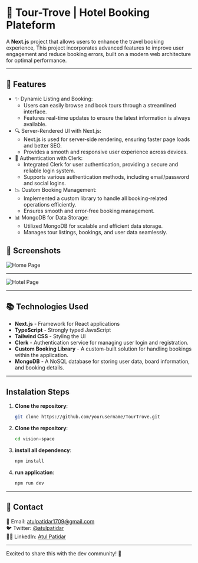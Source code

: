 # 🚀 Tour-Trove | Hotel Booking Plateform

A **Next.js** project that allows users to enhance the travel booking experience, This project incorporates advanced features to improve user engagement and reduce booking errors, built on a modern web architecture for optimal performance.

---

## 📌 Features

- ✨ Dynamic Listing and Booking:
    - Users can easily browse and book tours through a streamlined interface.
    - Features real-time updates to ensure the latest information is always available.
- 🔍 Server-Rendered UI with Next.js:
    - Next.js is used for server-side rendering, ensuring faster page loads and better SEO.
    - Provides a smooth and responsive user experience across devices.
- 🌲 Authentication with Clerk:
    - Integrated Clerk for user authentication, providing a secure and reliable login system.
    - Supports various authentication methods, including email/password and social logins.
- 📉 Custom Booking Management:
    - Implemented a custom library to handle all booking-related operations efficiently.
    - Ensures smooth and error-free booking management.
- 📊 MongoDB for Data Storage:
    - Utilized MongoDB for scalable and efficient data storage.
    - Manages tour listings, bookings, and user data seamlessly.

<!-- ---

## 🎥 Demo Video

https://github.com/user-attachments/assets/3d11fb10-56d8-4e4a-9127-a275963d81ba

--- -->

## 📸 Screenshots

![Home Page](https://drive.google.com/uc?id=1DyPiN9DqnIPRmjFzkQIp0hei36MFTGha)

---

![Hotel Page](https://drive.google.com/uc?id=1g4dKwhCS8KKqY5paCvCB6gpPL7PQxeEF)

---

## 📚 Technologies Used

- **Next.js** - Framework for React applications
- **TypeScript** - Strongly typed JavaScript
- **Tailwind CSS** - Styling the UI
- **Clerk** - Authentication service for managing user login and registration.
- **Custom Booking Library** - A custom-built solution for handling bookings within the application.
- **MongoDB** - A NoSQL database for storing user data, board information, and booking details.

---

## Instalation Steps

1. **Clone the repository**:
   ```bash
   git clone https://github.com/yourusername/TourTrove.git

2. **Clone the repository**:
   ```bash
   cd vision-space

3. **install all dependency**:
   ```bash
   npm install

3. **run application**:
   ```bash
   npm run dev
---

## 🔗 Contact

📧 Email: atulpatidar1709@gmail.com <br/>
🐦 Twitter: [@atulpatidar](https://x.com/ATUL4CODE) <br/>
👨‍💻 LinkedIn: [Atul Patidar](https://in.linkedin.com/in/atulpatidar09)

---

Excited to share this with the dev community! 🚀

